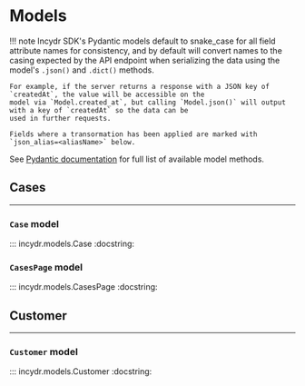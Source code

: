 # Models

!!! note
    Incydr SDK's Pydantic models default to snake_case for all field attribute names for consistency, and by default will 
    convert names to the casing expected by the API endpoint when serializing the data using the model's `.json()` and 
    `.dict()` methods.

    For example, if the server returns a response with a JSON key of `createdAt`, the value will be accessible on the 
    model via `Model.created_at`, but calling `Model.json()` will output with a key of `createdAt` so the data can be 
    used in further requests.
    
    Fields where a transormation has been applied are marked with `json_alias=<aliasName>` below.

See [Pydantic documentation](https://pydantic-docs.helpmanual.io/usage/models/#model-properties) for full list of
available model methods.

## Cases
---

### `Case` model

::: incydr.models.Case
    :docstring:

### `CasesPage` model

::: incydr.models.CasesPage
    :docstring:


## Customer
---

### `Customer` model

::: incydr.models.Customer
    :docstring: